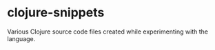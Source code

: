 # clojure-snippets
Various Clojure source code files created while experimenting with the language.
